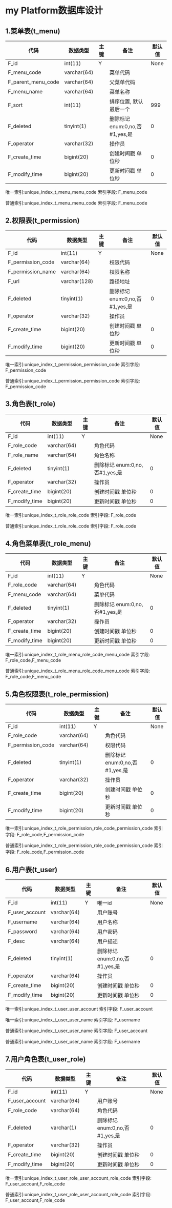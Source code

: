 # 					my Platform数据库设计
## 1.菜单表(t_menu)


| 代码 | 数据类型 | 主键 | 备注 | 默认值 |
| - | - | - | - | - |
| F_id|int(11)|Y||None|
| F_menu_code|varchar(64)||菜单代码||
| F_parent_menu_code|varchar(64)||父菜单代码||
| F_menu_name|varchar(64)||菜单名称||
| F_sort|int(11)||排序位置, 默认最后一个|999|
| F_deleted|tinyint(1)||删除标记 enum:0,no,否#1,yes,是|0|
| F_operator|varchar(32)||操作员||
| F_create_time|bigint(20)||创建时间戳 单位秒|0|
| F_modify_time|bigint(20)||更新时间戳 单位秒|0|


唯一索引:unique_index_t_menu_menu_code  索引字段: F_menu_code

普通索引:unique_index_t_menu_menu_code  索引字段: F_menu_code



## 2.权限表(t_permission)


| 代码 | 数据类型 | 主键 | 备注 | 默认值 |
| - | - | - | - | - |
| F_id|int(11)|Y||None|
| F_permission_code|varchar(64)||权限代码||
| F_permission_name|varchar(64)||权限名称||
| F_url|varchar(128)||路径地址||
| F_deleted|tinyint(1)||删除标记 enum:0,no,否#1,yes,是|0|
| F_operator|varchar(32)||操作员||
| F_create_time|bigint(20)||创建时间戳 单位秒|0|
| F_modify_time|bigint(20)||更新时间戳 单位秒|0|


唯一索引:unique_index_t_permission_permission_code  索引字段: F_permission_code

普通索引:unique_index_t_permission_permission_code  索引字段: F_permission_code



## 3.角色表(t_role)


| 代码 | 数据类型 | 主键 | 备注 | 默认值 |
| - | - | - | - | - |
| F_id|int(11)|Y||None|
| F_role_code|varchar(64)||角色代码||
| F_role_name|varchar(64)||角色名称||
| F_deleted|tinyint(1)||删除标记 enum:0,no,否#1,yes,是|0|
| F_operator|varchar(32)||操作员||
| F_create_time|bigint(20)||创建时间戳 单位秒|0|
| F_modify_time|bigint(20)||更新时间戳 单位秒|0|


唯一索引:unique_index_t_role_role_code  索引字段: F_role_code

普通索引:unique_index_t_role_role_code  索引字段: F_role_code



## 4.角色菜单表(t_role_menu)


| 代码 | 数据类型 | 主键 | 备注 | 默认值 |
| - | - | - | - | - |
| F_id|int(11)|Y||None|
| F_role_code|varchar(64)||角色代码||
| F_menu_code|varchar(64)||菜单代码||
| F_deleted|tinyint(1)||删除标记 enum:0,no,否#1,yes,是|0|
| F_operator|varchar(32)||操作员||
| F_create_time|bigint(20)||创建时间戳 单位秒|0|
| F_modify_time|bigint(20)||更新时间戳 单位秒|0|


唯一索引:unique_index_t_role_menu_role_code_menu_code  索引字段: F_role_code,F_menu_code

普通索引:unique_index_t_role_menu_role_code_menu_code  索引字段: F_role_code,F_menu_code



## 5.角色权限表(t_role_permission)


| 代码 | 数据类型 | 主键 | 备注 | 默认值 |
| - | - | - | - | - |
| F_id|int(11)|Y||None|
| F_role_code|varchar(64)||角色代码||
| F_permission_code|varchar(64)||权限代码||
| F_deleted|tinyint(1)||删除标记 enum:0,no,否#1,yes,是|0|
| F_operator|varchar(32)||操作员||
| F_create_time|bigint(20)||创建时间戳 单位秒|0|
| F_modify_time|bigint(20)||更新时间戳 单位秒|0|


唯一索引:unique_index_t_role_permission_role_code_permission_code  索引字段: F_role_code,F_permission_code

普通索引:unique_index_t_role_permission_role_code_permission_code  索引字段: F_role_code,F_permission_code



## 6.用户表(t_user)


| 代码 | 数据类型 | 主键 | 备注 | 默认值 |
| - | - | - | - | - |
| F_id|int(11)|Y|唯一id|None|
| F_user_account|varchar(64)||用户账号||
| F_username|varchar(64)||用户名称||
| F_password|varchar(64)||用户密码||
| F_desc|varchar(64)||用户描述||
| F_deleted|tinyint(1)||删除标记 enum:0,no,否#1,yes,是|0|
| F_operator|varchar(64)||操作员||
| F_create_time|bigint(20)||创建时间戳 单位秒|0|
| F_modify_time|bigint(20)||更新时间戳 单位秒|0|


唯一索引:unique_index_t_user_user_account  索引字段: F_user_account

唯一索引:unique_index_t_user_user_name  索引字段: F_username

普通索引:unique_index_t_user_user_name  索引字段: F_user_account

普通索引:unique_index_t_user_user_name  索引字段: F_username



## 7.用户角色表(t_user_role)


| 代码 | 数据类型 | 主键 | 备注 | 默认值 |
| - | - | - | - | - |
| F_id|int(11)|Y||None|
| F_user_account|varchar(64)||用户账号||
| F_role_code|varchar(64)||角色代码||
| F_deleted|varchar(1)||删除标记 enum:0,no,否#1,yes,是|0|
| F_operator|varchar(32)||操作员||
| F_create_time|bigint(20)||创建时间戳 单位秒|0|
| F_modify_time|bigint(20)||更新时间戳 单位秒|0|


唯一索引:unique_index_t_user_role_user_account_role_code  索引字段: F_user_account,F_role_code

普通索引:unique_index_t_user_role_user_account_role_code  索引字段: F_user_account,F_role_code



